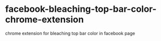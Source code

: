 # facebook-bleaching-top-bar-color-chrome-extension
chrome extension for bleaching top bar color in facebook page
